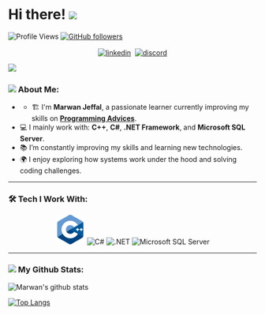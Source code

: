 # Hi there! <img src="https://github.com/TheDudeThatCode/TheDudeThatCode/blob/master/Assets/Hi.gif" width="35" />

![Profile Views](https://komarev.com/ghpvc/?username=Mar1j&color=blue)
[![GitHub followers](https://img.shields.io/github/followers/Mar1j?label=Followers&style=social)](https://github.com/Mar1j)

<p align="center">
<a href="https://linkedin.com/in/YOUR-LINKEDIN" target="blank"><img align="center" src="https://cdn.jsdelivr.net/npm/simple-icons@3.0.1/icons/linkedin.svg" alt="linkedin" height="30" width="30" /></a>&nbsp;
<a href="http://discord.com/users/YOUR-DISCORD-ID" target="blank"><img align="center" src="https://cdn.jsdelivr.net/npm/simple-icons@3.0.1/icons/discord.svg" alt="discord" height="40" width="30" /></a>
</p>

![](https://camo.githubusercontent.com/992babdffd8c74a1502de375fbdf7e4d54773242/68747470733a2f2f6d656469612e67697068792e636f6d2f6d656469612f53576f536b4e36447854737a71494b4571762f67697068792e676966)

### <img src="https://github.com/TheDudeThatCode/TheDudeThatCode/blob/master/Assets/Developer.gif" width="45" /> About Me:
- - 🏗️ I'm **Marwan Jeffal**, a passionate learner currently improving my skills on [**Programming Advices**](https://programmingadvices.com/).
- 💻 I mainly work with: **C++**, **C#**, **.NET Framework**, and **Microsoft SQL Server**.  
- 📚 I’m constantly improving my skills and learning new technologies.  
- 🌍 I enjoy exploring how systems work under the hood and solving coding challenges.  

---

### 🛠️ Tech I Work With:
<p align="center">
      <img src="https://raw.githubusercontent.com/devicons/devicon/master/icons/cplusplus/cplusplus-original.svg" alt="C++" width="60" height="60"/>
      <img src="https://cdn.worldvectorlogo.com/logos/c--4.svg" alt="C#" width="55" height="55"/>
      <img src="https://www.vectorlogo.zone/logos/dotnet/dotnet-icon.svg" alt=".NET" width="55" height="55"/>
      <img src="https://img.icons8.com/color/96/microsoft-sql-server.png" alt="Microsoft SQL Server" width="60" height="60"/>
</p>

---

### <img src='https://media1.giphy.com/media/du3J3cXyzhj75IOgvA/giphy.gif?cid=ecf05e47x2g034i9pzwtzzsd3xgg2w9nr94t4tflbbgo3008&rid=giphy.gif' width='25' /> My Github Stats:
![Marwan's github stats](https://github-readme-stats.vercel.app/api?username=Mar1j&show_icons=true&title_color=ffc857&icon_color=8ac926&text_color=daf7dc&bg_color=151515&hide=issues&count_private=true&include_all_commits=true)

[![Top Langs](https://github-readme-stats.vercel.app/api/top-langs/?username=Mar1j&layout=compact&langs_count=6&hide=html,css&text_color=daf7dc&bg_color=151515)](https://github.com/anuraghazra/github-readme-stats)
